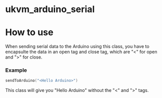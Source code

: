 # ukvm_arduino_serial

# How to use

When sending serial data to the Arduino using this class, you have to encapsulte the data in an open tag and close tag, which are "<" for open and ">" for close.

### Example

```c++
sendToArduino("<Hello Arduino>")
```

This class will give you "Hello Arduino" without the "<" and ">" tags.
